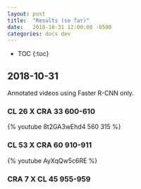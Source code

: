```yaml
---
layout: post
title:  "Results (so far)"
date:   2018-10-31 12:00:00 -0500
categories: docs dev
---
```


* TOC
{:toc}


## 2018-10-31

Annotated videos using Faster R-CNN only.

### CL 26 X CRA 33 600-610

{% youtube 8t2GA3wEhd4 560 315 %}

### CL 53 X CRA 60 910-911

{% youtube AyXqQw5c6RE %}

### CRA 7 X CL 45 955-959
